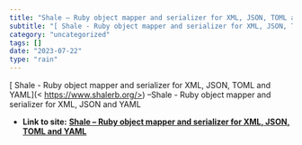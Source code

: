 ```yaml
---
title: "Shale – Ruby object mapper and serializer for XML, JSON, TOML and YAML"
subtitle: "[ Shale - Ruby object mapper and serializer for XML, JSON, TOML and YAML](<"
category: "uncategorized"
tags: []
date: "2023-07-22"
type: "rain"
---
```

[ Shale - Ruby object mapper and serializer for XML, JSON, TOML and YAML](<
https://www.shalerb.org/>) –Shale - Ruby object mapper and serializer for XML,
JSON and YAML


* **Link to site:** **[Shale – Ruby object mapper and serializer for XML, JSON, TOML and YAML](None)**